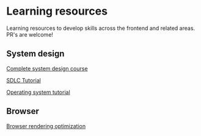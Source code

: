 # Learning resources
Learning resources to develop skills across the frontend and related areas. PR's are welcome!

## System design
[Complete system design course](https://www.educative.io/path/scalability-system-design)

[SDLC Tutorial](https://www.tutorialspoint.com/sdlc/index.htm)

[Operating system tutorial](https://www.tutorialspoint.com/operating_system/index.htm)

## Browser
[Browser rendering optimization](https://www.udacity.com/course/browser-rendering-optimization--ud860)
